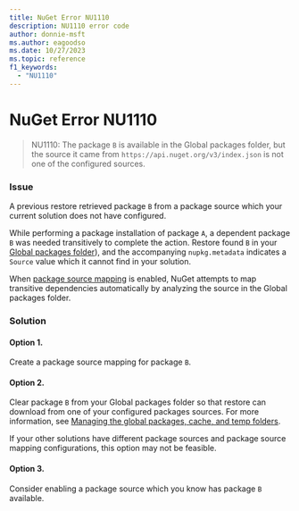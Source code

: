 ```yaml
---
title: NuGet Error NU1110
description: NU1110 error code
author: donnie-msft
ms.author: eagoodso
ms.date: 10/27/2023
ms.topic: reference
f1_keywords: 
  - "NU1110"
---
```


# NuGet Error NU1110

> NU1110: The package `B` is available in the Global packages folder, but the source it came from `https://api.nuget.org/v3/index.json` is not one of the configured sources.

### Issue

A previous restore retrieved package `B` from a package source which your current solution does not have configured.

While performing a package installation of package `A`, a dependent package `B` was needed transitively to complete the action. Restore found `B` in your [Global packages folder](../../consume-packages/managing-the-global-packages-and-cache-folders.md)), and the accompanying `nupkg.metadata` indicates a `Source` value which it cannot find in your solution.

When [package source mapping](../../consume-packages/Package-Source-Mapping.md) is enabled, NuGet attempts to map transitive dependencies automatically by analyzing the source in the Global packages folder.

### Solution

#### Option 1. 
Create a package source mapping for package `B`.

#### Option 2.
Clear package `B` from your Global packages folder so that restore can download from one of your configured packages sources. For more information, see [Managing the global packages, cache, and temp folders](../../consume-packages/managing-the-global-packages-and-cache-folders.md).

If your other solutions have different package sources and package source mapping configurations, this option may not be feasible.

#### Option 3.
Consider enabling a package source which you know has package `B` available.